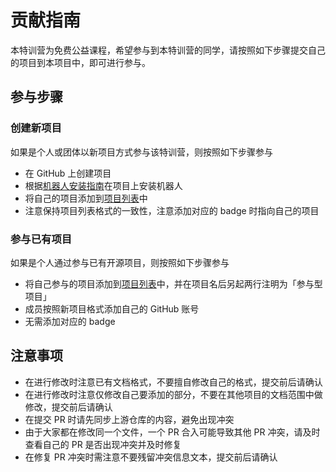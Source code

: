 # 贡献指南

本特训营为免费公益课程，希望参与到本特训营的同学，请按照如下步骤提交自己的项目到本项目中，即可进行参与。

## 参与步骤

### 创建新项目

如果是个人或团体以新项目方式参与该特训营，则按照如下步骤参与

- 在 GitHub 上创建项目
- 根据[机器人安装指南](./ROBOT.md)在项目上安装机器人
- 将自己的项目添加到[项目列表](./Projects.md)中
- 注意保持项目列表格式的一致性，注意添加对应的 badge 时指向自己的项目

### 参与已有项目

如果是个人通过参与已有开源项目，则按照如下步骤参与

- 将自己参与的项目添加到[项目列表]()中，并在项目名后另起两行注明为「参与型项目」
- 成员按照新项目格式添加自己的 GitHub 账号
- 无需添加对应的 badge

## 注意事项

- 在进行修改时注意已有文档格式，不要擅自修改自己的格式，提交前后请确认
- 在进行修改时注意仅修改自己要添加的部分，不要在其他项目的文档范围中做修改，提交前后请确认
- 在提交 PR 时请先同步上游仓库的内容，避免出现冲突
- 由于大家都在修改同一个文件，一个 PR 合入可能导致其他 PR 冲突，请及时查看自己的 PR 是否出现冲突并及时修复
- 在修复 PR 冲突时需注意不要残留冲突信息文本，提交前后请确认
